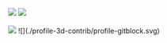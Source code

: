 <img src="https://img.shields.io/badge/#61DAFB-blue?style=flat&logo=React&logoColor=white"/>
<img src="https://github-readme-stats.vercel.app/api/top-langs/?username=seunghun-5945&layout=compact&theme=tokyonight"><br><br>
<img src="https://github-readme-stats.vercel.app/api?username=seunghun-5945&show_icons=true&theme=tokyonight">
![](./profile-3d-contrib/profile-gitblock.svg)
